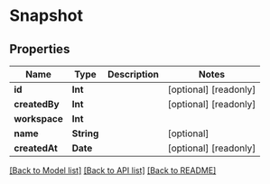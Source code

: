 # Snapshot

## Properties

Name | Type | Description | Notes
------------ | ------------- | ------------- | -------------
**id** | **Int** |  | [optional] [readonly] 
**createdBy** | **Int** |  | [optional] [readonly] 
**workspace** | **Int** |  | 
**name** | **String** |  | [optional] 
**createdAt** | **Date** |  | [optional] [readonly] 

[[Back to Model list]](../README.md#documentation-for-models) [[Back to API list]](../README.md#documentation-for-api-endpoints) [[Back to README]](../README.md)


